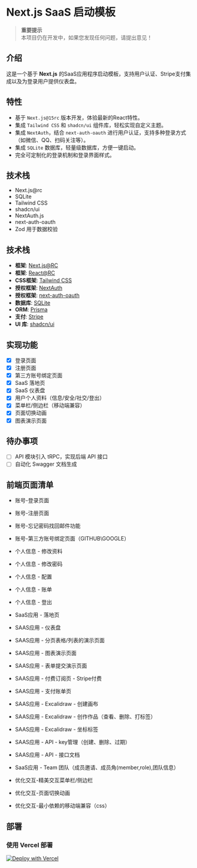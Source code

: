 # Next.js SaaS 启动模板

> **重要提示**  
> 本项目仍在开发中，如果您发现任何问题，请提出意见！

## 介绍

这是一个基于 **Next.js** 的SaaS应用程序启动模板，支持用户认证、Stripe支付集成以及为登录用户提供仪表盘。

## 特性

- 基于 `Next.js@15rc` 版本开发，体验最新的React特性。
- 集成 `Tailwind CSS` 和 `shadcn/ui` 组件库，轻松实现自定义主题。
- 集成 `NextAuth`，结合 `next-auth-oauth` 进行用户认证，支持多种登录方式（如微信、QQ、扫码关注等）。
- 集成 `SQLite` 数据库，轻量级数据库，方便一键启动。
- 完全可定制化的登录机制和登录界面样式。

## 技术栈

- Next.js@rc
- SQLite
- Tailwind CSS
- shadcn/ui
- NextAuth.js
- next-auth-oauth
- Zod 用于数据校验

## 技术栈

- **框架**: [Next.js@RC](https://nextjs.org/)
- **框架**: [React@RC](https://react.dev/)
- **CSS框架**: [Tailwind CSS](https://react.dev/)
- **授权框架**: [NextAuth](https://authjs.dev/)
- **授权框架**: [next-auth-oauth](https://liuhuapiaoyuan.github.io/next-auth-oauth/)
- **数据库**: [SQLite](https://www.sqlite.org/)
- **ORM**: [Prisma](https://www.prisma.io/)
- **支付**: [Stripe](https://stripe.com/)
- **UI 库**: [shadcn/ui](https://ui.shadcn.com/)

## 实现功能

- [x] 登录页面
- [x] 注册页面
- [x] 第三方账号绑定页面
- [x] SaaS 落地页
- [x] SaaS 仪表盘
- [x] 用户个人资料（信息/安全/社交/登出）
- [x] 菜单栏/侧边栏（移动端兼容）
- [x] 页面切换动画
- [x] 图表演示页面

## 待办事项

- [ ] API 模块引入 tRPC，实现后端 API 接口
- [ ] 自动化 Swagger 文档生成

## 前端页面清单

- 账号-登录页面
- 账号-注册页面
- 账号-忘记密码找回邮件功能
- 账号-第三方账号绑定页面（GITHUB\GOOGLE）

- 个人信息 - 修改资料
- 个人信息 - 修改密码
- 个人信息 - 配置
- 个人信息 - 账单
- 个人信息 - 登出

- SaaS应用 - 落地页
- SAAS应用 - 仪表盘
- SAAS应用 - 分页表格/列表的演示页面
- SAAS应用 - 图表演示页面
- SAAS应用 - 表单提交演示页面
- SAAS应用 - 付费订阅页 - Stripe付费
- SAAS应用 - 支付账单页
- SAAS应用 - Excalidraw - 创建画布
- SAAS应用 - Excalidraw - 创作作品（查看、删除、打标签）
- SAAS应用 - Excalidraw - 坐标标签
- SAAS应用 - API - key管理（创建、删除、过期）
- SAAS应用 - API - 接口文档
- SaaS应用 - Team 团队（成员邀请、成员角(member,role),团队信息）

- 优化交互-精美交互菜单栏/侧边栏
- 优化交互-页面切换动画
- 优化交互-最小依赖的移动端兼容（css）

## 部署

### 使用 Vercel 部署

[![Deploy with Vercel](https://vercel.com/button)](https://vercel.com/new/clone?repository-url=https%3A%2F%2Fgithub.com%2Fliuhuapiaoyuan%2Fnextjs-saas-starter)
